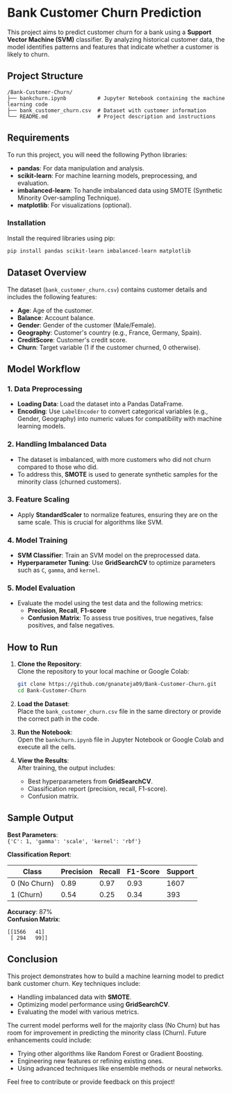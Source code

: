 # Bank Customer Churn Prediction

This project aims to predict customer churn for a bank using a **Support Vector Machine (SVM)** classifier. By analyzing historical customer data, the model identifies patterns and features that indicate whether a customer is likely to churn.

## Project Structure

```
/Bank-Customer-Churn/
├── bankchurn.ipynb          # Jupyter Notebook containing the machine learning code
├── bank_customer_churn.csv  # Dataset with customer information
└── README.md                # Project description and instructions
```

## Requirements

To run this project, you will need the following Python libraries:

- **pandas**: For data manipulation and analysis.
- **scikit-learn**: For machine learning models, preprocessing, and evaluation.
- **imbalanced-learn**: To handle imbalanced data using SMOTE (Synthetic Minority Over-sampling Technique).
- **matplotlib**: For visualizations (optional).

### Installation

Install the required libraries using pip:

```bash
pip install pandas scikit-learn imbalanced-learn matplotlib
```

## Dataset Overview

The dataset (`bank_customer_churn.csv`) contains customer details and includes the following features:

- **Age**: Age of the customer.  
- **Balance**: Account balance.  
- **Gender**: Gender of the customer (Male/Female).  
- **Geography**: Customer's country (e.g., France, Germany, Spain).  
- **CreditScore**: Customer's credit score.  
- **Churn**: Target variable (1 if the customer churned, 0 otherwise).  

## Model Workflow

### 1. Data Preprocessing

- **Loading Data**: Load the dataset into a Pandas DataFrame.
- **Encoding**: Use `LabelEncoder` to convert categorical variables (e.g., Gender, Geography) into numeric values for compatibility with machine learning models.

### 2. Handling Imbalanced Data

- The dataset is imbalanced, with more customers who did not churn compared to those who did.
- To address this, **SMOTE** is used to generate synthetic samples for the minority class (churned customers).

### 3. Feature Scaling

- Apply **StandardScaler** to normalize features, ensuring they are on the same scale. This is crucial for algorithms like SVM.

### 4. Model Training

- **SVM Classifier**: Train an SVM model on the preprocessed data.
- **Hyperparameter Tuning**: Use **GridSearchCV** to optimize parameters such as `C`, `gamma`, and `kernel`.

### 5. Model Evaluation

- Evaluate the model using the test data and the following metrics:
  - **Precision**, **Recall**, **F1-score**
  - **Confusion Matrix**: To assess true positives, true negatives, false positives, and false negatives.

## How to Run

1. **Clone the Repository**:  
   Clone the repository to your local machine or Google Colab:

   ```bash
   git clone https://github.com/gnanateja09/Bank-Customer-Churn.git
   cd Bank-Customer-Churn
   ```

2. **Load the Dataset**:  
   Place the `bank_customer_churn.csv` file in the same directory or provide the correct path in the code.

3. **Run the Notebook**:  
   Open the `bankchurn.ipynb` file in Jupyter Notebook or Google Colab and execute all the cells.

4. **View the Results**:  
   After training, the output includes:
   - Best hyperparameters from **GridSearchCV**.
   - Classification report (precision, recall, F1-score).
   - Confusion matrix.

## Sample Output

**Best Parameters**:  
`{'C': 1, 'gamma': 'scale', 'kernel': 'rbf'}`

**Classification Report**:

| Class | Precision | Recall | F1-Score | Support |
|-------|-----------|--------|----------|---------|
| 0 (No Churn) | 0.89 | 0.97 | 0.93 | 1607 |
| 1 (Churn) | 0.54 | 0.25 | 0.34 | 393 |

**Accuracy**: 87%  
**Confusion Matrix**:  
```
[[1566   41]
 [ 294   99]]
```

## Conclusion

This project demonstrates how to build a machine learning model to predict bank customer churn. Key techniques include:

- Handling imbalanced data with **SMOTE**.
- Optimizing model performance using **GridSearchCV**.
- Evaluating the model with various metrics.

The current model performs well for the majority class (No Churn) but has room for improvement in predicting the minority class (Churn). Future enhancements could include:

- Trying other algorithms like Random Forest or Gradient Boosting.
- Engineering new features or refining existing ones.
- Using advanced techniques like ensemble methods or neural networks.

Feel free to contribute or provide feedback on this project!
